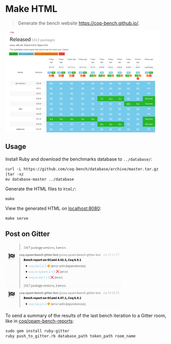 # Make HTML
> Generate the bench website https://coq-bench.github.io/.

[![website screenshot](https://github.com/coq-bench/make-html/raw/master/pictures/website_screenshot.png)](https://coq-bench.github.io/)

## Usage
Install Ruby and download the benchmarks database to `../database/`:

    curl -L https://github.com/coq-bench/database/archive/master.tar.gz |tar -xz
    mv database-master ../database

Generate the HTML files to `html/`:

    make

View the generated HTML on [localhost:8080](http://localhost:8080/):

    make serve

## Post on Gitter
[![Gitter screenshot](https://github.com/coq-bench/make-html/raw/master/pictures/gitter_screenshot.png)](https://gitter.im/coq/opam-bench-reports)

To send a summary of the results of the last bench iteration to a Gitter room, like in [coq/opam-bench-reports](https://gitter.im/coq/opam-bench-reports):

    sudo gem install ruby-gitter
    ruby push_to_gitter.rb database_path token_path room_name
